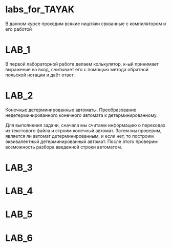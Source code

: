 # labs_for_TAYAK

В данном курсе проходим всякие ништяки связанные с компилятором и его работой

# LAB_1
В первой лабораторной работе делаем колькулятор, к-ый принимает выражение на вход, считывает его с помощью метода обратной польской нотации и даёт ответ.

# LAB_2
Конечные детерминированные автоматы. Преобразование недетерминированного конечного автомата к детерминированному.

Для выполнения задачи, сначала мы считаем информацию о переходах из текстового файла и строим конечный автомат. Затем мы проверим, является ли автомат детерминированным, и если нет, то построим эквивалентный детерминированный автомат. После этого проверим возможность разбора введенной строки автоматом.

# LAB_3

# LAB_4

# LAB_5

# LAB_6
